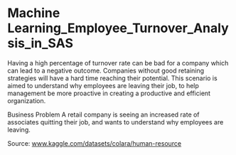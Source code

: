 # Machine Learning_Employee_Turnover_Analysis_in_SAS

Having a high percentage of turnover rate can be bad for a company which can lead to a negative outcome. 
Companies without good retaining strategies will have a hard time reaching their potential. 
This scenario is aimed to understand why employees are leaving their job, to help management be more proactive in creating a productive and efficient organization.


Business Problem
A retail company is seeing an increased rate of associates quitting their job, and wants to understand why employees are leaving.



Source: www.kaggle.com/datasets/colara/human-resource
